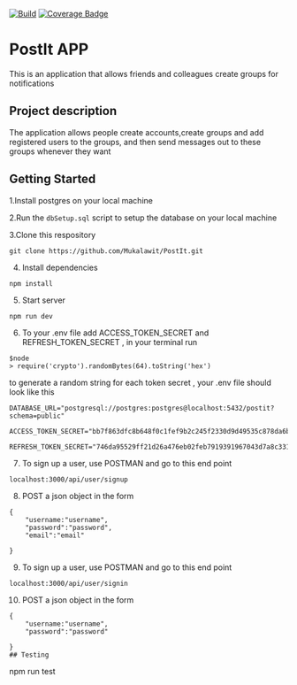 [![Build](https://github.com/Mukalawit/PostIt/actions/workflows/ci.yml/badge.svg)](https://github.com/Mukalawit/PostIt/actions/workflows/ci.yml)
[![Coverage Badge](https://img.shields.io/endpoint?url=https://gist.githubusercontent.com/Mukalawit/8d1b04b119ebc02c8e5f975b0dd0aae8/raw/d1aa0161a3569df7bdb040d6ab226e85dcbcc5d0/PostIt__pull_12.json)](https://gist.githubusercontent.com/Mukalawit/8d1b04b119ebc02c8e5f975b0dd0aae8/raw/d1aa0161a3569df7bdb040d6ab226e85dcbcc5d0/PostIt__pull_12.json)

# PostIt APP
This is an application that allows friends and colleagues create groups for notifications

## Project description
The application allows people create accounts,create groups and add registered users to the groups, and then send messages out to these groups whenever they want

## Getting Started

1.Install postgres on your local machine

2.Run the `dbSetup.sql` script to setup the database on your local machine

3.Clone this respository

```
git clone https://github.com/Mukalawit/PostIt.git
```

4. Install dependencies

```
npm install
```

5. Start server
```
npm run dev
```
6. To your .env file add ACCESS_TOKEN_SECRET and REFRESH_TOKEN_SECRET , in your terminal run
```
$node 
> require('crypto').randomBytes(64).toString('hex')
```
to generate a random string for each token secret , your .env file should look like this

```
DATABASE_URL="postgresql://postgres:postgres@localhost:5432/postit?schema=public"

ACCESS_TOKEN_SECRET="bb7f863dfc8b648f0c1fef9b2c245f2330d9d49535c878da6b83f79232348663e9db04254bb553891c308650dbb836bd083d813d1f5cbf0af4742659944aec9e"

REFRESH_TOKEN_SECRET="746da95529ff21d26a476eb02feb7919391967043d7a8c3315d0ae789f4019ecbd036959b60be1ef24fd681b2fbdb818d2c230bb2adf9198149ac3826b0db67e"
```


7. To sign up a user, use POSTMAN and go to this end point
```
localhost:3000/api/user/signup

```
8. POST a json object in the form
```
{
    "username:"username",
    "password":"password",
    "email":"email"

}

```

9. To sign up a user, use POSTMAN and go to this end point
```
localhost:3000/api/user/signin

```
10. POST a json object in the form
```
{
    "username:"username",
    "password":"password"

}
## Testing 

```
npm run test
```
